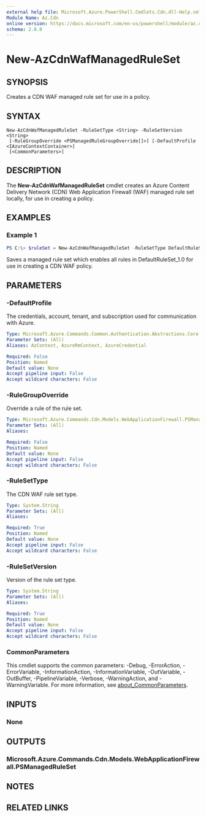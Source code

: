 ```yaml
---
external help file: Microsoft.Azure.PowerShell.Cmdlets.Cdn.dll-Help.xml
Module Name: Az.Cdn
online version: https://docs.microsoft.com/en-us/powershell/module/az.cdn/new-azcdnwafmanagedruleset
schema: 2.0.0
---
```


# New-AzCdnWafManagedRuleSet

## SYNOPSIS
Creates a CDN WAF managed rule set for use in a policy.

## SYNTAX

```
New-AzCdnWafManagedRuleSet -RuleSetType <String> -RuleSetVersion <String>
 [-RuleGroupOverride <PSManagedRuleGroupOverride[]>] [-DefaultProfile <IAzureContextContainer>]
 [<CommonParameters>]
```

## DESCRIPTION
The **New-AzCdnWafManagedRuleSet** cmdlet creates an Azure Content Delivery Network (CDN) Web
Application Firewall (WAF) managed rule set locally, for use in creating a policy.

## EXAMPLES

### Example 1
```powershell
PS C:\> $ruleSet = New-AzCdnWafManagedRuleSet -RuleSetType DefaultRuleSet -RuleSetVersion "1.0"
```

Saves a managed rule set which enables all rules in DefaultRuleSet_1.0 for use in creating a CDN WAF policy.

## PARAMETERS

### -DefaultProfile
The credentials, account, tenant, and subscription used for communication with Azure.

```yaml
Type: Microsoft.Azure.Commands.Common.Authentication.Abstractions.Core.IAzureContextContainer
Parameter Sets: (All)
Aliases: AzContext, AzureRmContext, AzureCredential

Required: False
Position: Named
Default value: None
Accept pipeline input: False
Accept wildcard characters: False
```

### -RuleGroupOverride
Override a rule of the rule set.

```yaml
Type: Microsoft.Azure.Commands.Cdn.Models.WebApplicationFirewall.PSManagedRuleGroupOverride[]
Parameter Sets: (All)
Aliases:

Required: False
Position: Named
Default value: None
Accept pipeline input: False
Accept wildcard characters: False
```

### -RuleSetType
The CDN WAF rule set type.

```yaml
Type: System.String
Parameter Sets: (All)
Aliases:

Required: True
Position: Named
Default value: None
Accept pipeline input: False
Accept wildcard characters: False
```

### -RuleSetVersion
Version of the rule set type.

```yaml
Type: System.String
Parameter Sets: (All)
Aliases:

Required: True
Position: Named
Default value: None
Accept pipeline input: False
Accept wildcard characters: False
```

### CommonParameters
This cmdlet supports the common parameters: -Debug, -ErrorAction, -ErrorVariable, -InformationAction, -InformationVariable, -OutVariable, -OutBuffer, -PipelineVariable, -Verbose, -WarningAction, and -WarningVariable. For more information, see [about_CommonParameters](http://go.microsoft.com/fwlink/?LinkID=113216).

## INPUTS

### None

## OUTPUTS

### Microsoft.Azure.Commands.Cdn.Models.WebApplicationFirewall.PSManagedRuleSet

## NOTES

## RELATED LINKS
